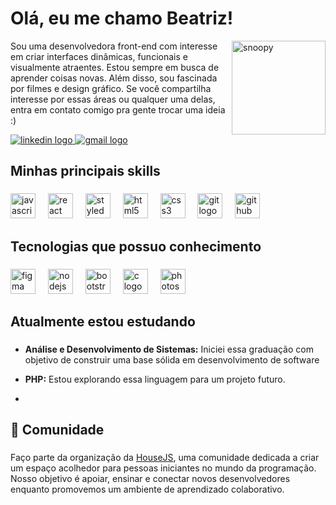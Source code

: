 
<h1 align="left">Olá, eu me chamo Beatriz!</h1>

<img src="https://github.com/beatrxzw/beatrxzw/blob/main/ezgif-2-c74634073e.gif" alt="snoopy" min-width="150px" max-width="150px" width="150px" align="right">
<p align="left">Sou uma desenvolvedora front-end com interesse em criar interfaces dinâmicas, funcionais e visualmente atraentes. Estou sempre em busca de aprender coisas novas. Além disso,  sou fascinada por filmes e design gráfico. Se você compartilha interesse por essas áreas ou qualquer uma delas, entra em contato comigo pra gente trocar uma ideia :)</p>

<div align="left">
  <a href="https://www.linkedin.com/in/beatriz-lopes-20a614208/" target="_blank">
    <img src="https://img.shields.io/badge/LinkedIn-0077B5?style=for-the-badge&logo=linkedin&logoColor=white" alt="linkedin logo"  />
  </a>
  
  </a>
  <a href="mailto:beatrizlopes.devs@gmail.com" target="_blank">
    <img src="https://img.shields.io/badge/Gmail-D14836?style=for-the-badge&logo=gmail&logoColor=white" alt="gmail logo"  />
  </a>
</div>

###

<h2 align="left">Minhas principais skills</h2>

###

<div align="left">
  <img src="https://cdn.jsdelivr.net/gh/devicons/devicon/icons/javascript/javascript-original.svg" height="40" alt="javascript logo"  />
  <img width="12" />
  <img src="https://cdn.jsdelivr.net/gh/devicons/devicon/icons/react/react-original.svg" height="40" alt="react logo"  />
  <img width="12" />
  <img src="https://skillicons.dev/icons?i=styledcomponents" height="40" alt="styledcomponents logo"  />
  <img width="12" />
  <img src="https://cdn.simpleicons.org/html5/E34F26" height="40" alt="html5 logo"  />
  <img width="12" />
  <img src="https://cdn.simpleicons.org/css3/1572B6" height="40" alt="css3 logo"  />
  <img width="12" />
  <img src="https://cdn.simpleicons.org/git/F05032" height="40" alt="git logo"  />
  <img width="12" />
  <img src="https://cdn.simpleicons.org/github/181717" height="40" alt="github logo"  />
</div>

###

<h2 align="left">Tecnologias que possuo conhecimento</h2>

###

<div align="left">
  <img src="https://cdn.jsdelivr.net/gh/devicons/devicon/icons/figma/figma-original.svg" height="40" alt="figma logo"  />
  <img width="12" />
  <img src="https://cdn.jsdelivr.net/gh/devicons/devicon/icons/nodejs/nodejs-original.svg" height="40" alt="nodejs logo"  />
  <img width="12" />
  <img src="https://cdn.jsdelivr.net/gh/devicons/devicon/icons/bootstrap/bootstrap-original.svg" height="40" alt="bootstrap logo"  />
  <img width="12" />
  <img src="https://cdn.jsdelivr.net/gh/devicons/devicon/icons/c/c-original.svg" height="40" alt="c logo"  />
  <img width="12" />
  <img src="https://cdn.jsdelivr.net/gh/devicons/devicon/icons/photoshop/photoshop-plain.svg" height="40" alt="photoshop logo"  />
</div>

###

<h2 align="left"> Atualmente estou estudando</h2>

###

- **Análise e Desenvolvimento de Sistemas:** Iniciei essa graduação com objetivo de construir uma base sólida em desenvolvimento de software


- **PHP:** Estou explorando essa linguagem para um projeto futuro.
- 

###

<h2 align="left">💬 Comunidade</h2>

###

<p align="left">Faço parte da organização da <a href="https://www.instagram.com/comunidadehousejs/">HouseJS</a>, uma comunidade dedicada a criar um espaço acolhedor para pessoas iniciantes no mundo da programação. Nosso objetivo é apoiar, ensinar e conectar novos desenvolvedores enquanto promovemos um ambiente de aprendizado colaborativo.</p>

###
